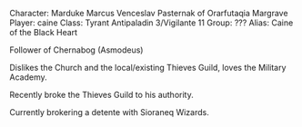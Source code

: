 Character: Marduke Marcus Venceslav Pasternak of Orarfutaqia Margrave
Player: caine
Class: Tyrant Antipaladin 3/Vigilante 11
Group: ???
Alias: Caine of the Black Heart

Follower of Chernabog (Asmodeus) 

Dislikes the Church and the local/existing Thieves Guild, loves the Military Academy.

Recently broke the Thieves Guild to his authority.

Currently brokering a detente with Sioraneq Wizards.
